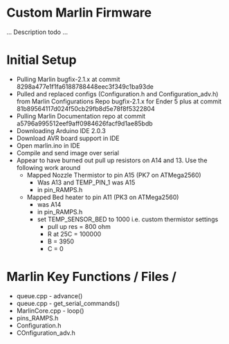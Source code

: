 # Custom Marlin Firmware

... Description todo ...

# Initial Setup
* Pulling Marlin bugfix-2.1.x at commit 8298a477e1f1fa6188788448eec3f349c1ba93de
* Pulled and replaced configs (Configuration.h and Configuration_adv.h) from Marlin Configurations Repo bugfix-2.1.x for Ender 5 plus at commit 81b89564117d024f50cb29fb8d5e78f8f5322804
* Pulling Marlin Documentation repo at commit a5796a995512eef9aff0984626facf9d1ae85bdb
* Downloading Arduino IDE 2.0.3
* Download AVR board support in IDE
* Open marlin.ino in IDE
* Compile and send image over serial
* Appear to have burned out pull up resistors on A14 and 13. Use the following work around
    * Mapped Nozzle Thermistor to pin A15 (PK7 on ATMega2560)
        * Was A13 and TEMP_PIN_1 was A15
        * in pin_RAMPS.h
    * Mapped Bed heater to pin A11 (PK3 on ATMega2560)
        * was A14
        * in pin_RAMPS.h
        * set TEMP_SENSOR_BED to 1000 i.e. custom thermistor settings
            * pull up res = 800 ohm
            * R at 25C = 100000
            * B = 3950
            * C = 0

# Marlin Key Functions / Files / 
* queue.cpp - advance()
* queue.cpp - get_serial_commands()
* MarlinCore.cpp - loop()
* pins_RAMPS.h
* Configuration.h
* COnfiguration_adv.h